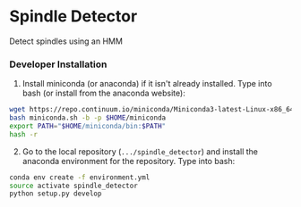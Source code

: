 # Spindle Detector

Detect spindles using an HMM

### Developer Installation ###
1. Install miniconda (or anaconda) if it isn't already installed. Type into bash (or install from the anaconda website):
```bash
wget https://repo.continuum.io/miniconda/Miniconda3-latest-Linux-x86_64.sh -O miniconda.sh;
bash miniconda.sh -b -p $HOME/miniconda
export PATH="$HOME/miniconda/bin:$PATH"
hash -r
```

2. Go to the local repository (`.../spindle_detector`) and install the anaconda environment for the repository. Type into bash:
```bash
conda env create -f environment.yml
source activate spindle_detector
python setup.py develop
```
